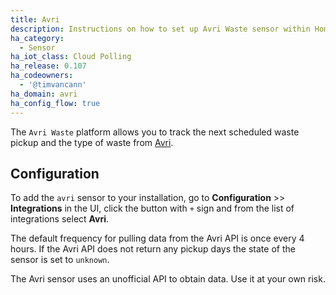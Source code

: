 ```yaml
---
title: Avri
description: Instructions on how to set up Avri Waste sensor within Home Assistant.
ha_category:
  - Sensor
ha_iot_class: Cloud Polling
ha_release: 0.107
ha_codeowners:
  - '@timvancann'
ha_domain: avri
ha_config_flow: true
---
```


The `Avri Waste` platform allows you to track the next scheduled waste pickup and the type of waste from [Avri](https://www.avri.nl/).

## Configuration

To add the `avri` sensor to your installation, go to **Configuration** >> **Integrations** in the UI, click the button with `+` sign and from the list of integrations select **Avri**.

The default frequency for pulling data from the Avri API is once every 4 hours. If the Avri API does not return any pickup days the state of the sensor is set to `unknown`.

<p class='note warning'>
The Avri sensor uses an unofficial API to obtain data. Use it at your own risk.
</p>
